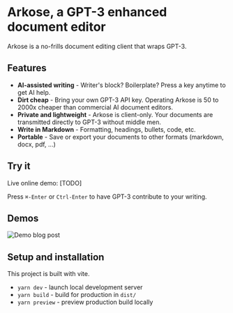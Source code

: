 # Arkose, a GPT-3 enhanced document editor

Arkose is a no-frills document editing client that wraps GPT-3.

## Features
- **AI-assisted writing** - Writer's block?  Boilerplate?  Press a key anytime to get AI help.
- **Dirt cheap** - Bring your own GPT-3 API key.  Operating Arkose is 50 to 2000x cheaper than commercial AI document editors.
- **Private and lightweight** - Arkose is client-only.  Your documents are transmitted directly to GPT-3 without middle men.
- **Write in Markdown** - Formatting, headings, bullets, code, etc.
- **Portable** - Save or export your documents to other formats (markdown, docx, pdf, ...)

## Try it

Live online demo: [TODO]

Press `⌘-Enter` or `Ctrl-Enter` to have GPT-3 contribute to your writing.

## Demos

![Demo blog post](https://user-images.githubusercontent.com/310310/200153491-c95ef099-fd8d-4cd3-9d7e-15287e8573bc.gif)

## Setup and installation

This project is built with vite.

- `yarn dev` - launch local development server
- `yarn build` - build for production in `dist/`
- `yarn preview` - preview production build locally
